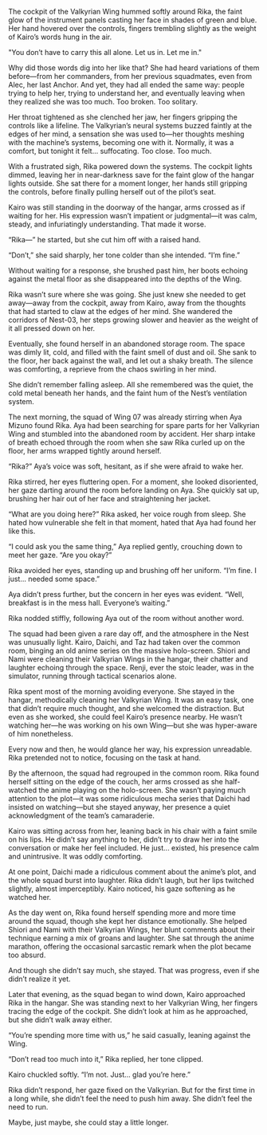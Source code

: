 The cockpit of the Valkyrian Wing hummed softly around Rika, the faint glow of the instrument panels casting her face in shades of green and blue. Her hand hovered over the controls, fingers trembling slightly as the weight of Kairo’s words hung in the air.

"You don’t have to carry this all alone. Let us in. Let me in."

Why did those words dig into her like that? She had heard variations of them before—from her commanders, from her previous squadmates, even from Alec, her last Anchor. And yet, they had all ended the same way: people trying to help her, trying to understand her, and eventually leaving when they realized she was too much. Too broken. Too solitary.

Her throat tightened as she clenched her jaw, her fingers gripping the controls like a lifeline. The Valkyrian’s neural systems buzzed faintly at the edges of her mind, a sensation she was used to—her thoughts meshing with the machine’s systems, becoming one with it. Normally, it was a comfort, but tonight it felt... suffocating. Too close. Too much.

With a frustrated sigh, Rika powered down the systems. The cockpit lights dimmed, leaving her in near-darkness save for the faint glow of the hangar lights outside. She sat there for a moment longer, her hands still gripping the controls, before finally pulling herself out of the pilot’s seat.

Kairo was still standing in the doorway of the hangar, arms crossed as if waiting for her. His expression wasn’t impatient or judgmental—it was calm, steady, and infuriatingly understanding. That made it worse.

“Rika—” he started, but she cut him off with a raised hand.

“Don’t,” she said sharply, her tone colder than she intended. “I’m fine.”

Without waiting for a response, she brushed past him, her boots echoing against the metal floor as she disappeared into the depths of the Wing.

Rika wasn’t sure where she was going. She just knew she needed to get away—away from the cockpit, away from Kairo, away from the thoughts that had started to claw at the edges of her mind. She wandered the corridors of Nest-03, her steps growing slower and heavier as the weight of it all pressed down on her.

Eventually, she found herself in an abandoned storage room. The space was dimly lit, cold, and filled with the faint smell of dust and oil. She sank to the floor, her back against the wall, and let out a shaky breath. The silence was comforting, a reprieve from the chaos swirling in her mind.

She didn’t remember falling asleep. All she remembered was the quiet, the cold metal beneath her hands, and the faint hum of the Nest’s ventilation system.

The next morning, the squad of Wing 07 was already stirring when Aya Mizuno found Rika. Aya had been searching for spare parts for her Valkyrian Wing and stumbled into the abandoned room by accident. Her sharp intake of breath echoed through the room when she saw Rika curled up on the floor, her arms wrapped tightly around herself.

“Rika?” Aya’s voice was soft, hesitant, as if she were afraid to wake her.

Rika stirred, her eyes fluttering open. For a moment, she looked disoriented, her gaze darting around the room before landing on Aya. She quickly sat up, brushing her hair out of her face and straightening her jacket.

“What are you doing here?” Rika asked, her voice rough from sleep. She hated how vulnerable she felt in that moment, hated that Aya had found her like this.

“I could ask you the same thing,” Aya replied gently, crouching down to meet her gaze. “Are you okay?”

Rika avoided her eyes, standing up and brushing off her uniform. “I’m fine. I just... needed some space.”

Aya didn’t press further, but the concern in her eyes was evident. “Well, breakfast is in the mess hall. Everyone’s waiting.”

Rika nodded stiffly, following Aya out of the room without another word.

The squad had been given a rare day off, and the atmosphere in the Nest was unusually light. Kairo, Daichi, and Taz had taken over the common room, binging an old anime series on the massive holo-screen. Shiori and Nami were cleaning their Valkyrian Wings in the hangar, their chatter and laughter echoing through the space. Renji, ever the stoic leader, was in the simulator, running through tactical scenarios alone.

Rika spent most of the morning avoiding everyone. She stayed in the hangar, methodically cleaning her Valkyrian Wing. It was an easy task, one that didn’t require much thought, and she welcomed the distraction. But even as she worked, she could feel Kairo’s presence nearby. He wasn’t watching her—he was working on his own Wing—but she was hyper-aware of him nonetheless.

Every now and then, he would glance her way, his expression unreadable. Rika pretended not to notice, focusing on the task at hand.

By the afternoon, the squad had regrouped in the common room. Rika found herself sitting on the edge of the couch, her arms crossed as she half-watched the anime playing on the holo-screen. She wasn’t paying much attention to the plot—it was some ridiculous mecha series that Daichi had insisted on watching—but she stayed anyway, her presence a quiet acknowledgment of the team’s camaraderie.

Kairo was sitting across from her, leaning back in his chair with a faint smile on his lips. He didn’t say anything to her, didn’t try to draw her into the conversation or make her feel included. He just... existed, his presence calm and unintrusive. It was oddly comforting.

At one point, Daichi made a ridiculous comment about the anime’s plot, and the whole squad burst into laughter. Rika didn’t laugh, but her lips twitched slightly, almost imperceptibly. Kairo noticed, his gaze softening as he watched her.

As the day went on, Rika found herself spending more and more time around the squad, though she kept her distance emotionally. She helped Shiori and Nami with their Valkyrian Wings, her blunt comments about their technique earning a mix of groans and laughter. She sat through the anime marathon, offering the occasional sarcastic remark when the plot became too absurd.

And though she didn’t say much, she stayed. That was progress, even if she didn’t realize it yet.

Later that evening, as the squad began to wind down, Kairo approached Rika in the hangar. She was standing next to her Valkyrian Wing, her fingers tracing the edge of the cockpit. She didn’t look at him as he approached, but she didn’t walk away either.

“You’re spending more time with us,” he said casually, leaning against the Wing.

“Don’t read too much into it,” Rika replied, her tone clipped.

Kairo chuckled softly. “I’m not. Just... glad you’re here.”

Rika didn’t respond, her gaze fixed on the Valkyrian. But for the first time in a long while, she didn’t feel the need to push him away. She didn’t feel the need to run.

Maybe, just maybe, she could stay a little longer.
